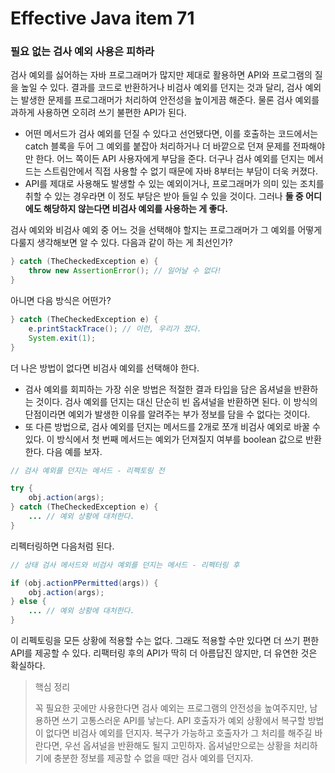 # Effective Java item 71



### 필요 없는 검사 예외 사용은 피하라



검사 예외를 싫어하는 자바 프로그래머가 많지만 제대로 활용하면 API와 프로그램의 질을 높일 수 있다. 결과를 코드로 반환하거나 비검사 예외를 던지는 것과 달리, 검사 예외는 발생한 문제를 프로그래머가 처리하여 안전성을 높이게끔 해준다. 물론 검사 예외를 과하게 사용하면 오히려 쓰기 불편한 API가 된다.



- 어떤 메서드가 검사 예외를 던질 수 있다고 선언됐다면, 이를 호출하는 코드에서는 catch 블록을 두어 그 예외를 붙잡아 처리하거나 더 바깥으로 던져 문제를 전파해야만 한다. 어느 쪽이든 API 사용자에게 부담을 준다. 더구나 검사 예외를 던지는 메서드는 스트림안에서 직접 사용할 수 없기 때문에 자바 8부터는 부담이 더욱 커졌다.
- API를 제대로 사용해도 발생할 수 있는 예외이거나, 프로그래머가 의미 있는 조치를 취할 수 있는 경우라면 이 정도 부담은 받아 들일 수 있을 것이다. 그러나 **둘 중 어디에도 해당하지 않는다면 비검사 예외를 사용하는 게 좋다.**



검사 예외와 비검사 예외 중 어느 것을 선택해야 할지는 프로그래머가 그 예외를 어떻게 다룰지 생각해보면 알 수 있다. 다음과 같이 하는 게 최선인가?



```java
} catch (TheCheckedException e) {
    throw new AssertionError(); // 일어날 수 없다!
}
```

아니면 다음 방식은 어떤가?

```java
} catch (TheCheckedException e) {
    e.printStackTrace(); // 이런, 우리가 졌다.
    System.exit(1);
}
```

더 나은 방법이 없다면 비검사 예외를 선택해야 한다.



- 검사 예외를 회피하는 가장 쉬운 방법은 적절한 결과 타입을 담은 옵셔널을 반환하는 것이다. 검사 예외를 던지는 대신 단순히 빈 옵셔널을 반환하면 된다. 이 방식의 단점이라면 예외가 발생한 이유를 알려주는 부가 정보를 담을 수 없다는 것이다.
- 또 다른 방법으로, 검사 예외를 던지는 메서드를 2개로 쪼개 비검사 예외로 바꿀 수 있다. 이 방식에서 첫 번째 메서드는 예외가 던져질지 여부를 boolean 값으로 반환한다. 다음 예를 보자.

```java
// 검사 예외를 던지는 메서드 - 리펙토링 전

try {
    obj.action(args);
} catch (TheCheckedException e) {
    ... // 예외 상황에 대처한다.
}
```

리펙터링하면 다음처럼 된다.

```java
// 상태 검사 메서드와 비검사 예외를 던지는 메서드 - 리펙터링 후

if (obj.actionPPermitted(args)) {
    obj.action(args);
} else {
    ... // 예외 상황에 대처한다.
}
```

이 리펙토링을 모든 상황에 적용할 수는 없다. 그래도 적용할 수만 있다면 더 쓰기 편한 API를 제공할 수 있다. 리팩터링 후의 API가 딱히 더 아름답진 않지만, 더 유연한 것은 확실하다.



> 핵심 정리
>
> 꼭 필요한 곳에만 사용한다면 검사 예외는 프로그램의 안전성을 높여주지만, 남용하면 쓰기 고통스러운 API를 낳는다. API 호출자가 예외 상황에서 복구할 방법이 없다면 비검사 예외를 던지자. 복구가 가능하고 호출자가 그 처리를 해주길 바란다면, 우선 옵셔널을 반환해도 될지 고민하자. 옵셔널만으로는 상황을 처리하기에 충분한 정보를 제공할 수 없을 때만 검사 예외를 던지자.